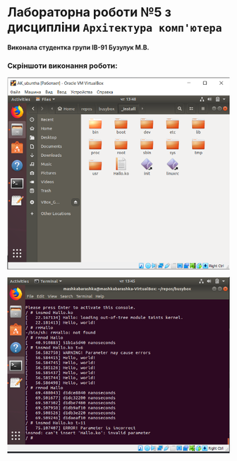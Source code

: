 # Лабораторна роботи №5 з дисципліни `Архітектура комп'ютера`

#### Виконала студентка групи ІВ-91 Бузулук М.В.

### Скріншоти виконання роботи:

![folder](https://github.com/Vivechka/Lab5AK/blob/main/0.PNG)

![result](https://github.com/Vivechka/Lab5AK/blob/main/result.PNG)
